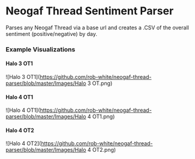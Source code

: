 # Neogaf Thread Sentiment Parser
Parses any Neogaf Thread via a base url and creates a .CSV of the overall sentiment (positive/negative) by day.

### Example Visualizations
#### Halo 3 OT1
![Halo 3 OT1](https://github.com/rob-white/neogaf-thread-parser/blob/master/Images/Halo 3 OT.png)
#### Halo 4 OT1
![Halo 4 OT1](https://github.com/rob-white/neogaf-thread-parser/blob/master/Images/Halo 4 OT1.png)
#### Halo 4 OT2
![Halo 4 OT2](https://github.com/rob-white/neogaf-thread-parser/blob/master/Images/Halo 4 OT2.png)